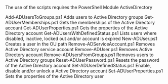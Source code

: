 The use of the scripts requires the PowerShell Module ActiveDirectory

Add-ADUsersToGroups.ps1
	Adds users to Active Directory groups
Get-ADUserMemberships.ps1
	Gets the memberships of the Active Directory account
Get-ADUserProperties.ps1
	Gets the properties of the Active Directory account
Get-ADUsersWithDefinedStatus.ps1
	Lists users where disabled, inactive, locked out and/or account is expired
New-ADUser.ps1
	Creates a user in the OU path
Remove-ADServiceAccount.ps1
	Removes Active Directory service account
Remove-ADUser.ps1
	Removes Active Directory account
Remove-ADUsersFromGroups.ps1
	Removes users to Active Directory groups
Reset-ADUserPassword.ps1
	Resets the password of the Active Directory account
Set-ADUserDefinedStatus.ps1
	Enable, disable and/or unlock a Active Directory account
Set-ADUserProperties.ps1
	Sets the properties of the Active Directory user